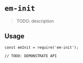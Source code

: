 # `em-init`

> TODO: description

## Usage

```
const emInit = require('em-init');

// TODO: DEMONSTRATE API
```
